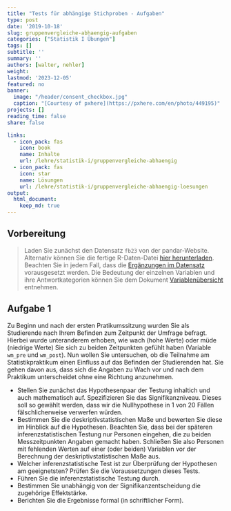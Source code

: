```yaml
---
title: "Tests für abhängige Stichproben - Aufgaben" 
type: post
date: '2019-10-18' 
slug: gruppenvergleiche-abhaengig-aufgaben
categories: ["Statistik I Übungen"] 
tags: [] 
subtitle: ''
summary: '' 
authors: [walter, nehler]
weight:
lastmod: '2023-12-05'
featured: no
banner:
  image: "/header/consent_checkbox.jpg"
  caption: "[Courtesy of pxhere](https://pxhere.com/en/photo/449195)"
projects: []
reading_time: false
share: false

links:
  - icon_pack: fas
    icon: book
    name: Inhalte
    url: /lehre/statistik-i/gruppenvergleiche-abhaengig
  - icon_pack: fas
    icon: star
    name: Lösungen
    url: /lehre/statistik-i/gruppenvergleiche-abhaengig-loesungen
output:
  html_document:
    keep_md: true
---
```






## Vorbereitung

> Laden Sie zunächst den Datensatz `fb23` von der pandar-Website. Alternativ können Sie die fertige R-Daten-Datei [<i class="fas fa-download"></i> hier herunterladen](/daten/fb23.rda). Beachten Sie in jedem Fall, dass die [Ergänzungen im Datensatz](/lehre/statistik-i/gruppenvergleiche-abhaengig/#prep) vorausgesetzt werden. Die Bedeutung der einzelnen Variablen und ihre Antwortkategorien können Sie dem Dokument [Variablenübersicht](/lehre/statistik-i/variablen.pdf) entnehmen.


## Aufgabe 1
Zu Beginn und nach der ersten Pratikumssitzung wurden Sie als Studierende nach Ihrem Befinden zum Zeitpunkt der Umfrage befragt. Hierbei wurde unteranderem erhoben, wie wach (hohe Werte) oder müde (niedrige Werte) Sie sich zu beiden Zeitpunkten gefühlt haben (Variable `wm_pre` und `wm_post`). Nun wollen Sie untersuchen, ob die Teilnahme am Statistikpraktikum einen Einfluss auf das Befinden der Studierenden hat. Sie gehen davon aus, dass sich die Angaben zu Wach vor und nach dem Praktikum unterscheidet ohne eine Richtung anzunehmen.



* Stellen Sie zunächst das Hypothesenpaar der Testung inhaltich und auch mathematisch auf. Spezifizieren Sie das Signifikanzniveau. Dieses soll so gewählt werden, dass wir die Nullhypothese in 1 von 20 Fällen fälschlicherweise verwerfen würden.
* Bestimmen Sie die deskriptivstatistischen Maße und bewerten Sie diese im Hinblick auf die Hypothesen. Beachten Sie, dass bei der späteren inferenzstatistischen Testung nur Personen eingehen, die zu beiden Messzeitpunkten Angaben gemacht haben. Schließen Sie also Personen mit fehlenden Werten auf einer (oder beiden) Variablen vor der Berechnung der deskriptivstatistischen Maße aus.
* Welcher inferenzstatistische Test ist zur Überprüfung der Hypothesen am geeignetsten? Prüfen Sie die Voraussetzungen dieses Tests.
* Führen Sie die inferenzstatistische Testung durch.
* Bestimmen Sie unabhängig von der Signifikanzentscheidung die zugehörige Effektstärke.
* Berichten Sie die Ergebnisse formal (in schriftlicher Form).

